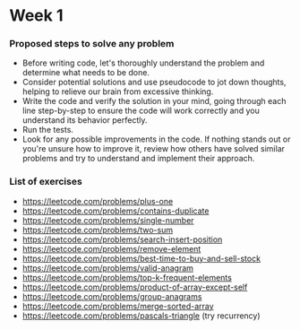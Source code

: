 # Week 1

### Proposed steps to solve any problem
- Before writing code, let's thoroughly understand the problem and determine what needs to be done.
- Consider potential solutions and use pseudocode to jot down thoughts, helping to relieve our brain from excessive thinking.
- Write the code and verify the solution in your mind, going through each line step-by-step to ensure the code will work correctly and you understand its behavior perfectly.
- Run the tests.
- Look for any possible improvements in the code. If nothing stands out or you're unsure how to improve it, review how others have solved similar problems and try to understand and implement their approach.

### List of exercises

- https://leetcode.com/problems/plus-one
- https://leetcode.com/problems/contains-duplicate
- https://leetcode.com/problems/single-number
- https://leetcode.com/problems/two-sum
- https://leetcode.com/problems/search-insert-position
- https://leetcode.com/problems/remove-element
- https://leetcode.com/problems/best-time-to-buy-and-sell-stock
- https://leetcode.com/problems/valid-anagram
- https://leetcode.com/problems/top-k-frequent-elements
- https://leetcode.com/problems/product-of-array-except-self
- https://leetcode.com/problems/group-anagrams
- https://leetcode.com/problems/merge-sorted-array
- https://leetcode.com/problems/pascals-triangle (try recurrency)
